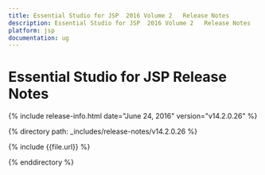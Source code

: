 ```yaml
---
title: Essential Studio for JSP  2016 Volume 2   Release Notes  
description: Essential Studio for JSP  2016 Volume 2   Release Notes  
platform: jsp
documentation: ug
---
```


# Essential Studio for JSP  Release Notes  

{% include release-info.html date="June 24, 2016"  version="v14.2.0.26" %} 


{% directory path: _includes/release-notes/v14.2.0.26 %}

{% include {{file.url}} %}

{% enddirectory %}